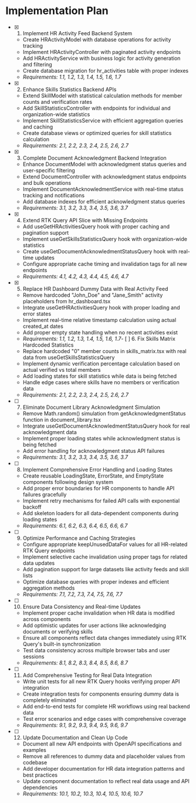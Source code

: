 # Implementation Plan

- [x] 1. Implement HR Activity Feed Backend System
  - Create HRActivityModel with database operations for activity tracking
  - Implement HRActivityController with paginated activity endpoints
  - Add HRActivityService with business logic for activity generation and filtering
  - Create database migration for hr_activities table with proper indexes
  - _Requirements: 1.1, 1.2, 1.3, 1.4, 1.5, 1.6, 1.7_

- [x] 2. Enhance Skills Statistics Backend APIs
  - Extend SkillModel with statistical calculation methods for member counts and verification rates
  - Add SkillStatisticsController with endpoints for individual and organization-wide statistics
  - Implement SkillStatisticsService with efficient aggregation queries and caching
  - Create database views or optimized queries for skill statistics calculation
  - _Requirements: 2.1, 2.2, 2.3, 2.4, 2.5, 2.6, 2.7_

- [x] 3. Complete Document Acknowledgment Backend Integration
  - Enhance DocumentModel with acknowledgment status queries and user-specific filtering
  - Extend DocumentController with acknowledgment status endpoints and bulk operations
  - Implement DocumentAcknowledmentService with real-time status tracking and notifications
  - Add database indexes for efficient acknowledgment status queries
  - _Requirements: 3.1, 3.2, 3.3, 3.4, 3.5, 3.6, 3.7_

- [x] 4. Extend RTK Query API Slice with Missing Endpoints
  - Add useGetHRActivitiesQuery hook with proper caching and pagination support
  - Implement useGetSkillsStatisticsQuery hook with organization-wide statistics
  - Create useGetDocumentAcknowledmentStatusQuery hook with real-time updates
  - Configure appropriate cache timing and invalidation tags for all new endpoints
  - _Requirements: 4.1, 4.2, 4.3, 4.4, 4.5, 4.6, 4.7_

- [x] 5. Replace HR Dashboard Dummy Data with Real Activity Feed
  - Remove hardcoded "John_Doe" and "Jane_Smith" activity placeholders from hr_dashboard.tsx
  - Integrate useGetHRActivitiesQuery hook with proper loading and error states
  - Implement real-time relative timestamp calculation using actual created_at dates
  - Add proper empty state handling when no recent activities exist
  - _Requirements: 1.1, 1.2, 1.3, 1.4, 1.5, 1.6, 1.7_- [ 
] 6. Fix Skills Matrix Hardcoded Statistics
  - Replace hardcoded "0" member counts in skills_matrix.tsx with real data from useGetSkillsStatisticsQuery
  - Implement dynamic verification percentage calculation based on actual verified vs total members
  - Add loading states for skill statistics while data is being fetched
  - Handle edge cases where skills have no members or verification data
  - _Requirements: 2.1, 2.2, 2.3, 2.4, 2.5, 2.6, 2.7_

- [ ] 7. Eliminate Document Library Acknowledgment Simulation
  - Remove Math.random() simulation from getAcknowledgmentStatus function in document_library.tsx
  - Integrate useGetDocumentAcknowledmentStatusQuery hook for real acknowledgment data
  - Implement proper loading states while acknowledgment status is being fetched
  - Add error handling for acknowledgment status API failures
  - _Requirements: 3.1, 3.2, 3.3, 3.4, 3.5, 3.6, 3.7_

- [ ] 8. Implement Comprehensive Error Handling and Loading States
  - Create reusable LoadingState, ErrorState, and EmptyState components following design system
  - Add proper error boundaries for HR components to handle API failures gracefully
  - Implement retry mechanisms for failed API calls with exponential backoff
  - Add skeleton loaders for all data-dependent components during loading states
  - _Requirements: 6.1, 6.2, 6.3, 6.4, 6.5, 6.6, 6.7_

- [ ] 9. Optimize Performance and Caching Strategies
  - Configure appropriate keepUnusedDataFor values for all HR-related RTK Query endpoints
  - Implement selective cache invalidation using proper tags for related data updates
  - Add pagination support for large datasets like activity feeds and skill lists
  - Optimize database queries with proper indexes and efficient aggregation methods
  - _Requirements: 7.1, 7.2, 7.3, 7.4, 7.5, 7.6, 7.7_

- [ ] 10. Ensure Data Consistency and Real-time Updates
  - Implement proper cache invalidation when HR data is modified across components
  - Add optimistic updates for user actions like acknowledging documents or verifying skills
  - Ensure all components reflect data changes immediately using RTK Query's built-in synchronization
  - Test data consistency across multiple browser tabs and user sessions
  - _Requirements: 8.1, 8.2, 8.3, 8.4, 8.5, 8.6, 8.7_

- [ ] 11. Add Comprehensive Testing for Real Data Integration
  - Write unit tests for all new RTK Query hooks verifying proper API integration
  - Create integration tests for components ensuring dummy data is completely eliminated
  - Add end-to-end tests for complete HR workflows using real backend data
  - Test error scenarios and edge cases with comprehensive coverage
  - _Requirements: 9.1, 9.2, 9.3, 9.4, 9.5, 9.6, 9.7_

- [ ] 12. Update Documentation and Clean Up Code
  - Document all new API endpoints with OpenAPI specifications and examples
  - Remove all references to dummy data and placeholder values from codebase
  - Add developer documentation for HR data integration patterns and best practices
  - Update component documentation to reflect real data usage and API dependencies
  - _Requirements: 10.1, 10.2, 10.3, 10.4, 10.5, 10.6, 10.7_